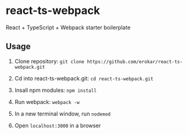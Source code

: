 # react-ts-webpack
React + TypeScript + Webpack starter boilerplate

## Usage
1. Clone repository: `git clone https://github.com/erokar/react-ts-webpack.git`

2. Cd into react-ts-webpack.git: `cd react-ts-webpack.git`

3. Insall npm modules: `npm install`

4. Run webpack: `webpack -w`

5. In a new terminal window, run `nodemod`

6. Open `localhost:3000` in a browser


